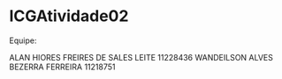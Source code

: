 # ICGAtividade02

Equipe: 

ALAN HIORES FREIRES DE SALES LEITE 11228436 
WANDEILSON ALVES BEZERRA FERREIRA 11218751 
